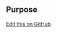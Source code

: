 ## Purpose

[Edit this on GitHub](https://github.com/wellcometrust/wellcomecollection.org/edit/main/catalogue/components/DownloadLink/README.md)
